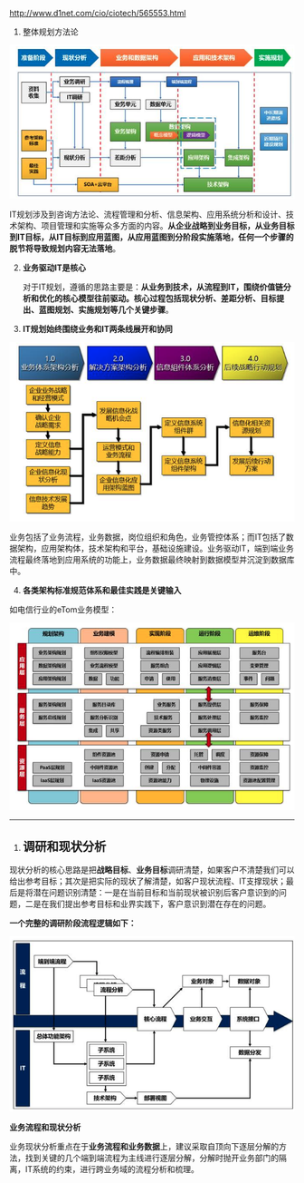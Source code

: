 http://www.d1net.com/cio/ciotech/565553.html

1. 整体规划方法论

![image-20210803135228611](markdown_images/image-20210803135228611.png)



IT规划涉及到咨询方法论、流程管理和分析、信息架构、应用系统分析和设计、技术架构、项目管理和实施等众多方面的内容。**从企业战略到业务目标，从业务目标到IT目标，从IT目标到应用蓝图，从应用蓝图到分阶段实施落地，任何一个步骤的脱节将导致规划内容无法落地**。



2. **业务驱动IT是核心**

   对于IT规划，遵循的思路主要是：**从业务到技术，从流程到IT，围绕价值链分析和优化的核心模型往前驱动。核心过程包括现状分析、差距分析、目标提出、蓝图规划、实施规划等几个关键步骤**。



3. **IT规划始终围绕业务和IT两条线展开和协同**

![image-20210803141708022](markdown_images/image-20210803141708022.png)



业务包括了业务流程，业务数据，岗位组织和角色，业务管控体系；而IT包括了数据架构，应用架构体，技术架构和平台，基础设施建设。业务驱动IT，端到端业务流程最终落地到应用系统的功能上，业务数据最终映射到数据模型并沉淀到数据库中。



4. **各类架构标准规范体系和最佳实践是关键输入**

如电信行业的eTom业务模型：

![image-20210803142113341](markdown_images/image-20210803142113341.png)



---------

1. ## 调研和现状分析

现状分析的核心思路是把**战略目标**、**业务目标**调研清楚，如果客户不清楚我们可以给出参考目标；其次是把实际的现状了解清楚，如客户现状流程、IT支撑现状；最后是将潜在问题识别清楚：一是在当前目标和当前现状被识别后客户意识到的问题，二是在我们提出参考目标和业界实践下，客户意识到潜在存在的问题。

**一个完整的调研阶段流程逻辑如下：**

![image-20210803142547355](markdown_images/image-20210803142547355.png)



**业务流程和现状分析**

业务现状分析重点在于**业务流程和业务数据**上，建议采取自顶向下逐层分解的方法，找到关键的几个端到端流程为主线进行逐层分解，分解时抛开业务部门的隔离，IT系统的约束，进行跨业务域的流程分析和梳理。












